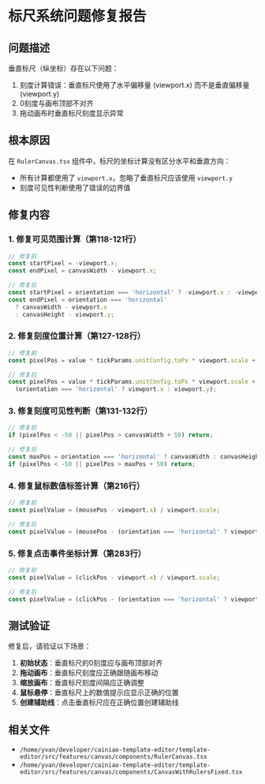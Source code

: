 # 标尺系统问题修复报告

## 问题描述

垂直标尺（纵坐标）存在以下问题：
1. 刻度计算错误：垂直标尺使用了水平偏移量 (viewport.x) 而不是垂直偏移量 (viewport.y)
2. 0刻度与画布顶部不对齐
3. 拖动画布时垂直标尺刻度显示异常

## 根本原因

在 `RulerCanvas.tsx` 组件中，标尺的坐标计算没有区分水平和垂直方向：
- 所有计算都使用了 `viewport.x`，忽略了垂直标尺应该使用 `viewport.y`
- 刻度可见性判断使用了错误的边界值

## 修复内容

### 1. 修复可见范围计算（第118-121行）
```typescript
// 修复前
const startPixel = -viewport.x;
const endPixel = canvasWidth - viewport.x;

// 修复后
const startPixel = orientation === 'horizontal' ? -viewport.x : -viewport.y;
const endPixel = orientation === 'horizontal' 
  ? canvasWidth - viewport.x 
  : canvasHeight - viewport.y;
```

### 2. 修复刻度位置计算（第127-128行）
```typescript
// 修复前
const pixelPos = value * tickParams.unitConfig.toPx * viewport.scale + viewport.x;

// 修复后
const pixelPos = value * tickParams.unitConfig.toPx * viewport.scale + 
  (orientation === 'horizontal' ? viewport.x : viewport.y);
```

### 3. 修复刻度可见性判断（第131-132行）
```typescript
// 修复前
if (pixelPos < -50 || pixelPos > canvasWidth + 50) return;

// 修复后
const maxPos = orientation === 'horizontal' ? canvasWidth : canvasHeight;
if (pixelPos < -50 || pixelPos > maxPos + 50) return;
```

### 4. 修复鼠标数值标签计算（第216行）
```typescript
// 修复前
const pixelValue = (mousePos - viewport.x) / viewport.scale;

// 修复后
const pixelValue = (mousePos - (orientation === 'horizontal' ? viewport.x : viewport.y)) / viewport.scale;
```

### 5. 修复点击事件坐标计算（第283行）
```typescript
// 修复前
const pixelValue = (clickPos - viewport.x) / viewport.scale;

// 修复后
const pixelValue = (clickPos - (orientation === 'horizontal' ? viewport.x : viewport.y)) / viewport.scale;
```

## 测试验证

修复后，请验证以下场景：
1. **初始状态**：垂直标尺的0刻度应与画布顶部对齐
2. **拖动画布**：垂直标尺刻度应正确跟随画布移动
3. **缩放画布**：垂直标尺刻度间隔应正确调整
4. **鼠标悬停**：垂直标尺上的数值提示应显示正确的位置
5. **创建辅助线**：点击垂直标尺应在正确位置创建辅助线

## 相关文件
- `/home/yvan/developer/cainiao-template-editor/template-editor/src/features/canvas/components/RulerCanvas.tsx`
- `/home/yvan/developer/cainiao-template-editor/template-editor/src/features/canvas/components/CanvasWithRulersFixed.tsx`